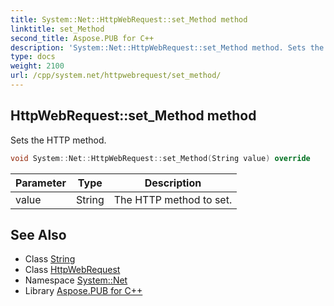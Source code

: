 ```yaml
---
title: System::Net::HttpWebRequest::set_Method method
linktitle: set_Method
second_title: Aspose.PUB for C++
description: 'System::Net::HttpWebRequest::set_Method method. Sets the HTTP method in C++.'
type: docs
weight: 2100
url: /cpp/system.net/httpwebrequest/set_method/
---
```

## HttpWebRequest::set_Method method


Sets the HTTP method.

```cpp
void System::Net::HttpWebRequest::set_Method(String value) override
```


| Parameter | Type | Description |
| --- | --- | --- |
| value | String | The HTTP method to set. |

## See Also

* Class [String](../../../system/string/)
* Class [HttpWebRequest](../)
* Namespace [System::Net](../../)
* Library [Aspose.PUB for C++](../../../)
